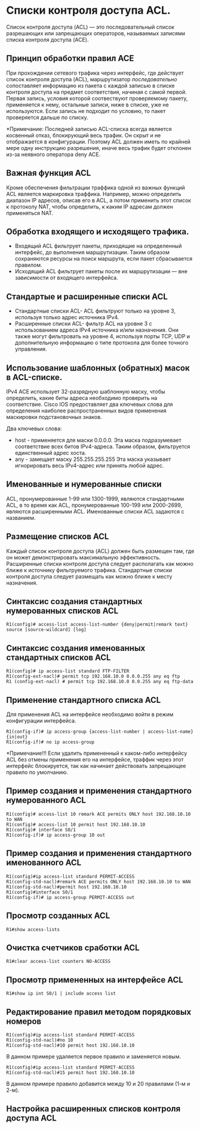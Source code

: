 # Списки контроля доступа ACL.

Список контроля доступа (ACL) — это последовательный список разрешающих или запрещающих операторов, называемых записями списка контроля доступа (ACE).

## Принцип обработки правил ACE

При прохождении сетевого трафика через интерфейс, где действует список контроля доступа (ACL), маршрутизатор *последовательно* сопоставляет информацию из пакета с каждой записью в списке контроля доступа на предмет соответствия, начиная с самой первой. Первая запись, условия которой соотвествуют проверяемому пакету, применяется к нему, остальные записи, ниже в списке, уже не используются. Если запись не подходит по условию, то пакет проверяется дальше по списку.

*Примечание: Последней записью ACL-списка всегда является косвенный отказ, блокирующий весь трафик. Он скрыт и не отображается в конфигурации. Поэтому ACL должен иметь по крайней мере одну инструкцию разрешения, иначе весь трафик будет отклонен из-за неявного оператора deny ACE.

## Важная функция ACL

Кроме обеспечения фильтрации траффика одной из важных функций ACL является маркировка траффика. Например, можно определить диапазон IP адресов, описав его в ACL, а потом применить этот список к протоколу NAT, чтобы определить, к каким IP адресам должен применяться NAT.

## Обработка входящего и исходящего трафика.

- Входящий ACL фильтрует пакеты, приходящие на определенный интерфейс, до выполнения маршрутизации. Таким образом сохраняются ресурсы на поиск маршрута, если пакет сбрасывается правилом.
- Исходящий ACL фильтрует пакеты после их маршрутизации — вне зависимости от входящего интерфейса.

## Стандартые и расширенные списки ACL

- Стандартные списки ACL- ACL фильтруют только на уровне 3, используя только адрес источника IPv4. 
- Расширенные списки ACL- фильтр ACL на уровне 3 с
использованием адреса IPv4 источника и/или назначения. Они также могут фильтровать на уровне 4, используя порты TCP, UDP и дополнительную информацию о типе протокола для более точного управления.

## Использование шаблонных (обратных) масок в ACL-списке.

IPv4 ACE использует 32-разрядную шаблонную маску, чтобы определить, какие биты адреса необходимо проверить на соответствие.
Cisco IOS предоставляет два ключевых слова для определения наиболее распространенных видов применения маскировки подстановочных знаков.

Два ключевых слова:
- host - применяется для маски 0.0.0.0. Эта маска подразумевает соответствие всех битов IPv4-адреса. Таким образом, фильтруется единственный адрес хоста.
- any - замещает маску 255.255.255.255 Эта маска указывает игнорировать весь IPv4-адрес или принять любой адрес.

## Именованные и нумерованные списки

ACL, пронумерованные 1-99 или 1300-1999, являются стандартными ACL, в то время как ACL, пронумерованные 100-199 или 2000-2699, являются расширенными ACL.
Именованные списки ACL задаются с названием.

## Размещение списков ACL

Каждый список контроля доступа (ACL) должен быть размещен там, где он может демонстрировать максимальную эффективность. Расширенные списки контроля доступа следует располагать как можно ближе к источнику фильтруемого трафика.  Стандартные списки контроля доступа следует размещать как можно ближе к месту назначения.


## Синтаксис создания стандартных нумерованных списков ACL
```
R1(config)# access-list access-list-number {deny|permit|remark text} source [source-wildcard] [log]
```

## Синтаксис создания именованных стандартных списков ACL
```
R1(config)# ip access-list standard FTP-FILTER
R1(config-ext-nacl)# permit tcp 192.168.10.0 0.0.0.255 any eq ftp
R1 (config-ext-nacl) # permit tcp 192.168.10.0 0.0.255 any eq ftp-data
```

## Применение стандартного списка ACL

Для применения ACL на интерфейсе необходимо войти в режим конфигурации интерфейса.

```
R1(config-if)# ip access-group {access-list-number | access-list-name} {in|out}
R1(config-if)# no ip access-group
```
*Примечание!!! Если удалить примененный к каком-либо интерфейсу ACL без отмены применения его на интерфейсе, траффик через этот интерфейс блокируется, так как начинает действовать запрещающее правило по умолчанию.


## Пример создания и применения стандартного нумерованного ACL

```
R1(config)# access-list 10 remark ACE permits ONLY host 192.168.10.10 to WAN
R1(config)# access-list 10 permit host 192.168.10.10
R1(config)# interface S0/1
R1(config-if)# ip access-group 10 out
```

## Пример создания и применения стандартного именованного ACL

```
R1(config)#ip access-list standard PERMIT-ACCESS
R1(config-std-nacl)#remark ACE permits ONLY host 192.168.10.10 to WAN
R1(config-std-nacl)#permit host 192.168.10.10
R1(config)#interface S0/1
R1(config-if)# ip access-group PERMIT-ACCESS out
```

## Просмотр созданных ACL
```
R1#show access-lists
```

## Очистка счетчиков сработки ACL
```
R1#clear access-list counters NO-ACCESS
```


## Просмотр примененных на интерфейсе ACL
```
R1#show ip int S0/1 | include access list
```

## Редактирование правил методом порядковых номеров
```
R1(config)#ip access-list standard PERMIT-ACCESS
R1(config-std-nacl)#no 10
R1(config-std-nacl)#10 permit host 192.168.10.10
```
В данном примере удаляется первое правило и заменяется новым. 

```
R1(config)#ip access-list standard PERMIT-ACCESS
R1(config-std-nacl)#15 permit host 192.168.10.10
```
В данном примере правило добавится между 10 и 20 правилами (1-м и 2-м). 

## Настройка расширенных списков контроля доступа ACL

